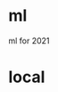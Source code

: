 <!--
 * @Author: your name
 * @Date: 2021-02-01 22:35:25
 * @LastEditTime: 2021-02-01 22:54:34
 * @LastEditors: Please set LastEditors
 * @Description: In User Settings Edit
 * @FilePath: \vscode_workspace\ML2021\ml\README.md
-->
# ml
ml for 2021
# local